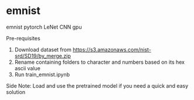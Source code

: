 # emnist
emnist pytorch LeNet CNN gpu

Pre-requisites
1.  Download dataset from https://s3.amazonaws.com/nist-srd/SD19/by_merge.zip
2.  Rename containing folders to character and numbers based on its hex ascii value
3.  Run train_emnist.ipynb

Side Note:
Load and use the pretrained model if you need a quick and easy solution
